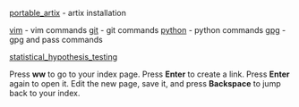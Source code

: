 [portable_artix](portable_artix.md) - artix installation

[vim](vim.md)  - vim commands
[git](git.md) - git commands
[python](python.md) - python commands
[gpg](gpg.md) - gpg and pass commands

[statistical_hypothesis_testing](statistical_hypothesis_testing)

Press **<Leader>ww** to go to your index page.
Press **Enter** to create a link.
Press **Enter** again to open it.
Edit the new page, save it, and press **Backspace** to jump back to your index.

